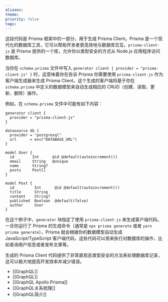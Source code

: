 ```yaml
---
aliases: 
theme: 
priority: false
tags:
---
```

这段代码是 Prisma 框架中的一部分，用于生成 Prisma Client。Prisma 是一个现代化的数据库工具，它可以帮助开发者更高效地与数据库交互。`prisma-client-js` 是 Prisma 提供的一个库，允许你以类型安全的方式从 Node.js 应用程序访问数据库。

当你在 `schema.prisma` 文件中写入 `generator client { provider = "prisma-client-js" }` 时，这意味着你在告诉 Prisma 你需要使用 `prisma-client-js` 作为客户端生成器来生成 Prisma Client。这个生成的客户端将基于你在 `schema.prisma` 中定义的数据模型来自动生成相应的 CRUD（创建、读取、更新、删除）操作。

例如，在 `schema.prisma` 文件中可能有如下内容：

```prisma
generator client {
  provider = "prisma-client-js"
}

datasource db {
  provider = "postgresql"
  url      = env("DATABASE_URL")
}

model User {
  id        Int      @id @default(autoincrement())
  email     String   @unique
  name      String?
  posts     Post[]
}

model Post {
  id         Int      @id @default(autoincrement())
  title      String
  content    String?
  published  Boolean  @default(false)
  author     User
}
```

在这个例子中，`generator` 块指定了使用 `prisma-client-js` 来生成客户端代码。一旦你运行了 Prisma 的生成命令（通常是 `npx prisma generate` 或者 `yarn prisma generate`），Prisma 就会根据你的数据模型自动生成 JavaScript/TypeScript 客户端代码，这些代码可以用来执行对数据库的操作，比如查询用户信息或者发布文章等。

生成的 Prisma Client 代码提供了非常直观且类型安全的方法来处理数据库记录，这可以极大地提高开发效率并减少错误。

- [[GraphQL]]
- [[GraphQL]]
- [[GraphQL Apollo Prisma]]
- [[GraphQL关系梳理]]
- [[GraphQL简介]]